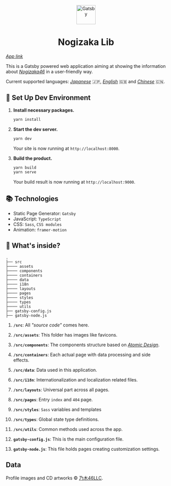 <p align="center">
  <a href="https://shawnrivers.github.io/nogizaka-lib-redesign/">
    <img alt="Gatsby" src="https://raw.githubusercontent.com/shawnrivers/nogizaka-lib-redesign/master/src/assets/images/favicon-512.png" width="60" />
  </a>
</p>
<h1 align="center">
  Nogizaka Lib
</h1>

_[App link](https://shawnrivers.github.io/nogizaka-lib-redesign/)_

This is a Gatsby powered web application aiming at showing the information about _[Nogizaka46](http://www.nogizaka46.com/)_ in a user-friendly way.

Current supported languages: _[Japanese](https://shawnrivers.github.io/nogizaka-lib-redesign/)_ 🇯🇵, _[English](https://shawnrivers.github.io/nogizaka-lib-redesign/en/)_ 🇬🇧 and _[Chinese](https://shawnrivers.github.io/nogizaka-lib-redesign/zh/)_ 🇨🇳.

## 🚀 Set Up Dev Environment

1.  **Install necessary packages.**

    ```sh
    yarn install
    ```

2.  **Start the dev server.**

    ```sh
    yarn dev
    ```
    Your site is now running at `http://localhost:8000`.

3.  **Build the product.**

    ```sh
    yarn build
    yarn serve
    ```

    Your build result is now running at `http://localhost:9000`.

## 📚 Technologies

- Static Page Generator: `Gatsby`
- JavaScript: `TypeScript`
- CSS: `Sass`, `CSS modules`
- Animation: `framer-motion`

## 🧐 What's inside?

    .
    ├── src
    ├──── assets
    ├──── components
    ├──── containers
    ├──── data
    ├──── i18n
    ├──── layouts
    ├──── pages
    ├──── styles
    ├──── types
    ├──── utils
    ├── gatsby-config.js
    ├── gatsby-node.js


1.  **`/src`**: All _"source code"_ comes here.

2.  **`/src/assets`**: This folder has images like favicons.

3.  **`/src/components`**: The components structure based on _[Atomic Design](http://atomicdesign.bradfrost.com/chapter-2/)_.

4.  **`/src/containers`**: Each actual page with data processing and side effects.

5.  **`/src/data`**: Data used in this application.

6.  **`/src/i18n`**: Internationalization and localization related files.

7.  **`/src/layouts`**: Universal part across all pages.

8.  **`/src/pages`**: Entry `index` and `404` page.

9.  **`/src/styles`**: `Sass` variables and templates

10. **`/src/types`**: Global state type definitions.

11. **`/src/utils`**: Common methods used across the app.

12. **`gatsby-config.js`**: This is the main configuration file.

13. **`gatsby-node.js`**: This file holds pages creating customization settings.

## Data

Profile images and CD artworks © [乃木46LLC](https://www.nogizaka46.com/).
